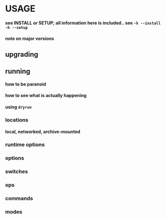 # USAGE
#### see INSTALL or SETUP; all information here is included.. see `-h --install` `-h --setup`
#### note on major versions
## upgrading
## running
#### how to be paranoid
#### how to see what is actually happening
#### using `dryrun`
### locations
#### local, networked, archive-mounted
### runtime options
### options
### switches
### ops
### commands
### modes
